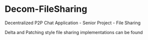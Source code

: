 # Decom-FileSharing
Decentralized P2P Chat Application - Senior Project - File Sharing 

Delta and Patching style file sharing implementations can be found